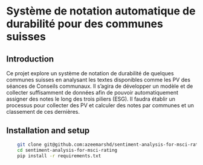 # Système de notation automatique de durabilité pour des communes suisses


## Introduction
Ce projet explore un système de notation de durabilité de quelques communes suisses en
analysant les textes disponibles comme les PV des séances de Conseils communaux. Il
s’agira de développer un modèle et de collecter suffisamment de données afin de pouvoir
automatiquement assigner des notes le long des trois piliers (ESG). Il faudra établir un
processus pour collecter des PV et calculer des notes par communes et un classement de
ces dernières.

## Installation and setup

<!-- add code  -->
```bash
    git clone git@github.com:azeemarshd/sentiment-analysis-for-msci-rating.git
    cd sentiment-analysis-for-msci-rating
    pip install -r requirements.txt
```

 




